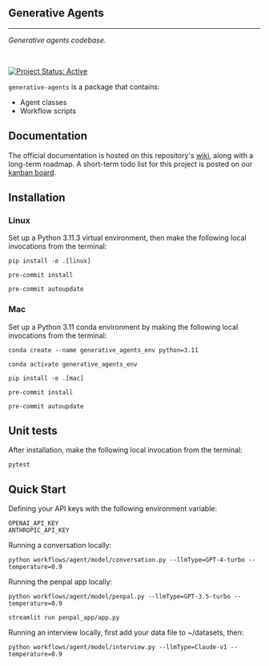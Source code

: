 ## Generative Agents

<hr>

*Generative agents codebase.*

<br>

[![Project Status: Active](https://www.repostatus.org/badges/latest/active.svg)](https://www.repostatus.org/#active)

`generative-agents` is a package that contains:

- Agent classes
- Workflow scripts

## Documentation

The official documentation is hosted on this repository's [wiki](), along with a long-term roadmap. A short-term todo list for this project is posted on our [kanban board]().


## Installation

### Linux

Set up a Python 3.11.3 virtual environment, then make the following local invocations from the terminal:

```
pip install -e .[linux]

pre-commit install

pre-commit autoupdate
```

### Mac

Set up a Python 3.11 conda environment by making the following local invocations from the terminal:

```
conda create --name generative_agents_env python=3.11

conda activate generative_agents_env

pip install -e .[mac]

pre-commit install

pre-commit autoupdate
```

## Unit tests

After installation, make the following local invocation from the terminal:
```
pytest
```

## Quick Start

Defining your API keys with the following environment variable:
```
OPENAI_API_KEY
ANTHROPIC_API_KEY
```

Running a conversation locally:
```
python workflows/agent/model/conversation.py --llmType=GPT-4-turbo --temperature=0.9
```

Running the penpal app locally:
```
python workflows/agent/model/penpal.py --llmType=GPT-3.5-turbo --temperature=0.9

streamlit run penpal_app/app.py
```

Running an interview locally, first add your data file to ~/datasets, then:
```
python workflows/agent/model/interview.py --llmType=Claude-v1 --temperature=0.9
```
